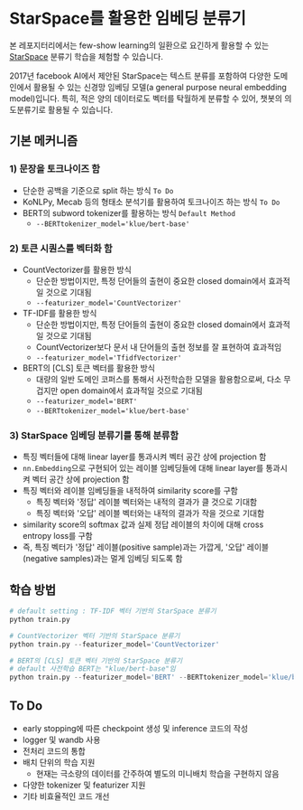 # StarSpace를 활용한 임베딩 분류기

본 레포지터리에서는 few-show learning의 일환으로 요긴하게 활용할 수 있는 [StarSpace](https://arxiv.org/pdf/1709.03856.pdf) 분류기 학습을 체험할 수 있습니다.

2017년 facebook AI에서 제안된 StarSpace는 텍스트 분류를 포함하여 다양한 도메인에서 활용될 수 있는 신경망 임베딩 모델(a general purpose neural embedding model)입니다. 
특히, 적은 양의 데이터로도 벡터를 탁월하게 분류할 수 있어, 챗봇의 의도분류기로 활용될 수 있습니다.

## 기본 메커니즘

### 1) 문장을 토크나이즈 함
   - 단순한 공백을 기준으로 split 하는 방식 `To Do`
   - KoNLPy, Mecab 등의 형태소 분석기를 활용하여 토크나이즈 하는 방식 `To Do`
   - BERT의 subword tokenizer를 활용하는 방식 `Default Method`
     - `--BERTtokenizer_model='klue/bert-base'`


### 2) 토큰 시퀀스를 벡터화 함
   - CountVectorizer를 활용한 방식
     - 단순한 방법이지만, 특정 단어들의 출현이 중요한 closed domain에서 효과적일 것으로 기대됨
     - `--featurizer_model='CountVectorizer'`
   - TF-IDF를 활용한 방식
     - 단순한 방법이지만, 특정 단어들의 출현이 중요한 closed domain에서 효과적일 것으로 기대됨
     - CountVectorizer보다 문서 내 단어들의 출현 정보를 잘 표현하여 효과적임
     - `--featurizer_model='TfidfVectorizer'`
   - BERT의 [CLS] 토큰 벡터를 활용한 방식
     - 대량의 일반 도메인 코퍼스를 통해서 사전학습한 모델을 활용함으로써, 다소 무겁지만 open domain에서 효과적일 것으로 기대됨
     - `--featurizer_model='BERT'`
     - `--BERTtokenizer_model='klue/bert-base'`


### 3) StarSpace 임베딩 분류기를 통해 분류함
   - 특징 벡터들에 대해 linear layer를 통과시켜 벡터 공간 상에 projection 함
   - `nn.Embedding`으로 구현되어 있는 레이블 임베딩들에 대해 linear layer를 통과시켜 벡터 공간 상에 projection 함
   - 특징 벡터와 레이블 임베딩들을 내적하여 similarity score를 구함
     - 특징 벡터와 '정답' 레이블 벡터와는 내적의 결과가 클 것으로 기대함
     - 특징 벡터와 '오답' 레이블 벡터와는 내적의 결과가 작을 것으로 기대함
   - similarity score의 softmax 값과 실제 정답 레이블의 차이에 대해 cross entropy loss를 구함
   - 즉, 특징 벡터가 '정답' 레이블(positive sample)과는 가깝게, '오답' 레이블(negative samples)과는 멀게 임베딩 되도록 함


## 학습 방법

```python
# default setting : TF-IDF 벡터 기반의 StarSpace 분류기
python train.py 

# CountVectorizer 벡터 기반의 StarSpace 분류기
python train.py --featurizer_model='CountVectorizer'

# BERT의 [CLS] 토큰 벡터 기반의 StarSpace 분류기
# default 사전학습 BERT는 "klue/bert-base"임
python train.py --featurizer_model='BERT' --BERTtokenizer_model='klue/bert-base'
```

## To Do

- early stopping에 따른 checkpoint 생성 및 inference 코드의 작성
- logger 및 wandb 사용
- 전처리 코드의 통합
- 배치 단위의 학습 지원
  - 현재는 극소량의 데이터를 간주하여 별도의 미니배치 학습을 구현하지 않음
- 다양한 tokenizer 및 featurizer 지원
- 기타 비효율적인 코드 개선